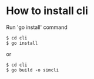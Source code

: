 
# How to install cli
Run 'go install' command
```
$ cd cli
$ go install
```

or 

```
$ cd cli
$ go build -o simcli
```